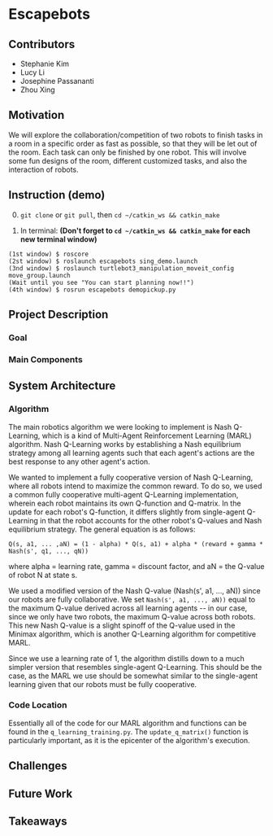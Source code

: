 # Escapebots

## Contributors
- Stephanie Kim
- Lucy Li
- Josephine Passananti
- Zhou Xing

## Motivation

We will explore the collaboration/competition of two robots to finish tasks in a room in a specific order as fast as possible, so that they will be let out of the room. Each task can only be finished by one robot. This will involve some fun designs of the room, different customized tasks, and also the interaction of robots.

## Instruction (demo)

0. `git clone` or `git pull`, then `cd ~/catkin_ws && catkin_make` 
   
1. In terminal: **(Don't forget to `cd ~/catkin_ws && catkin_make` for each new terminal window)**

```
(1st window) $ roscore
(2st window) $ roslaunch escapebots sing_demo.launch
(3nd window) $ roslaunch turtlebot3_manipulation_moveit_config move_group.launch
(Wait until you see "You can start planning now!!")
(4th window) $ rosrun escapebots demopickup.py
```

## Project Description

### Goal

### Main Components

## System Architecture

### Algorithm
The main robotics algorithm we were looking to implement is Nash Q-Learning, which is a kind of Multi-Agent Reinforcement Learning (MARL) algorithm. Nash Q-Learning works by establishing a Nash equilibrium strategy among all learning agents such that each agent's actions are the best response to any other agent's action. 

We wanted to implement a fully cooperative version of Nash Q-Learning, where all robots intend to maximize the common reward. To do so, we used a common fully cooperative multi-agent Q-Learning implementation, wherein each robot maintains its own Q-function and Q-matrix. In the update for each robot's Q-function, it differs slightly from single-agent Q-Learning in that the robot accounts for the other robot's Q-values and Nash equilibrium strategy. The general equation is as follows:

`Q(s, a1, ... ,aN) = (1 - alpha) * Q(s, a1) + alpha * (reward + gamma * Nash(s', q1, ..., qN))`

where alpha = learning rate, gamma = discount factor, and aN = the Q-value of robot N at state s.

We used a modified version of the Nash Q-value (Nash(s', a1, ..., aN)) since our robots are fully collaborative. We set `Nash(s', a1, ..., aN))` equal to the maximum Q-value derived across all learning agents -- in our case, since we only have two robots, the maximum Q-value across both robots. This new Nash Q-value is a slight spinoff of the Q-value used in the Minimax algorithm, which is another Q-Learning algorithm for competitive MARL. 

Since we use a learning rate of 1, the algorithm distills down to a much simpler version that resembles single-agent Q-Learning. This should be the case, as the MARL we use should be somewhat similar to the single-agent learning given that our robots must be fully cooperative.

### Code Location
Essentially all of the code for our MARL algorithm and functions can be found in the `q_learning_training.py`. The `update_q_matrix()` function is particularly important, as it is the epicenter of the algorithm's execution.

## Challenges

## Future Work

## Takeaways